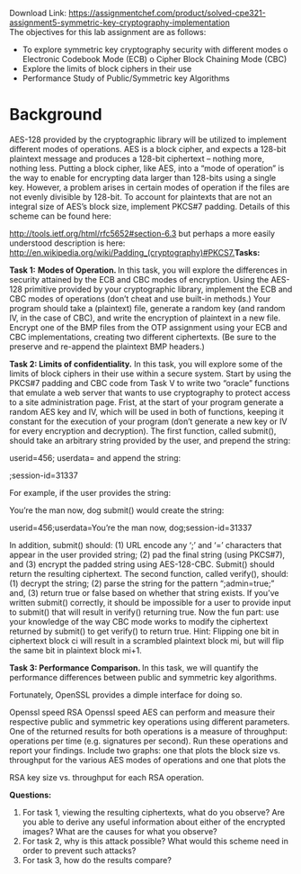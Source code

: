 Download Link: https://assignmentchef.com/product/solved-cpe321-assignment5-symmetric-key-cryptography-implementation
<br>
The objectives for this lab assignment are as follows:

<ul>

 <li>To explore symmetric key cryptography security with different modes o Electronic Codebook Mode (ECB) o         Cipher Block Chaining Mode (CBC)</li>

 <li>Explore the limits of block ciphers in their use</li>

 <li>Performance Study of Public/Symmetric key Algorithms</li>

</ul>




<h1>Background</h1>

AES-128 provided by the cryptographic library will be utilized to implement different modes of operations. AES is a block cipher, and expects a 128-bit plaintext message and produces a 128-bit ciphertext – nothing more, nothing less. Putting a block cipher, like AES, into a “mode of operation” is the way to enable for encrypting data larger than 128-bits using a single key. However, a problem arises in certain modes of operation if the files are not evenly divisible by 128-bit. To account for plaintexts that are not an integral size of AES’s block size, implement PKCS#7 padding. Details of this scheme can be found here:

<a href="https://tools.ietf.org/html/rfc5652#section-6.3">http://tools.ietf.org/html/rfc5652#section-6.3</a> but perhaps a more easily understood description is here: <a href="https://en.wikipedia.org/wiki/Padding_(cryptography)#PKCS7">http://en.wikipedia.org/wiki/Padding_(cryptography)#PKCS</a>​    <a href="https://en.wikipedia.org/wiki/Padding_(cryptography)#PKCS7">7</a><a href="https://en.wikipedia.org/wiki/Padding_(cryptography)#PKCS7">.</a><u>​</u> <strong>Tasks:</strong> <strong> </strong>

<strong>Task 1:</strong> <strong>Modes</strong>​<strong> of Operation. </strong>In​ this task, you will explore the differences in security attained by the ECB and CBC modes of encryption. Using the AES-128 primitive provided by your cryptographic library, implement the ECB and CBC modes of operations (don’t cheat and use built-in methods.) Your program should take a (plaintext) file, generate a random key (and random IV, in the case of CBC), and write the encryption of plaintext in a new file. Encrypt one of the BMP files from the OTP assignment using your ECB and CBC implementations, creating two different ciphertexts. (Be sure to the preserve and re-append the plaintext BMP headers.)

<strong>Task 2: Limits of confidentiality.</strong> In this task, you will explore some of the limits of block ciphers in their use within a secure system. Start by using the PKCS#7 padding and CBC code from Task V to write two “oracle” functions that emulate a web server that wants to use cryptography to protect access to a site administration page. Frist, at the start of your program generate a random AES key and IV, which will be used in both of functions, keeping it constant for the execution of your program (don’t generate a new key or IV for every encryption and decryption). The first function, called submit(), should take an arbitrary string provided by the user, and prepend the string:

userid=456; userdata= and append the string:

;session-id=31337

For example, if the user provides the string:

You’re the man now, dog submit() would create the string:

userid=456;userdata=You’re the man now, dog;session-id=31337

In addition, submit() should: (1) URL encode any ‘;’ and ‘=’ characters that appear in the user provided string; (2) pad the final string (using PKCS#7), and (3) encrypt the padded string using AES-128-CBC. Submit() should return the resulting ciphertext. The second function, called verify(), should: (1) decrypt the string; (2) parse the string for the pattern “;admin=true;” and, (3) return true or false based on whether that string exists. If you’ve written submit() correctly, it should be impossible for a user to provide input to submit() that will result in verify() returning true. Now the fun part: use your knowledge of the way CBC mode works to modify the ciphertext returned by submit() to get verify() to return true. Hint: Flipping one bit in ciphertext block ci will result in a scrambled plaintext block mi, but will flip the same bit in plaintext block mi+1.

<strong>Task 3: Performance Comparison. </strong>In​ this task, we will quantify the performance differences between public and symmetric key algorithms.

Fortunately, OpenSSL provides a dimple interface for doing so.

Openssl speed RSA Openssl speed AES can perform and measure their respective public and symmetric key operations using different parameters. One of the returned results for both operations is a measure of throughput: operations per time (e.g. signatures per second). Run these operations and report your findings. Include two graphs: one that plots the block size vs. throughput for the various AES modes of operations and one that plots the

RSA key size vs. throughput for each RSA operation.

<strong>Questions: </strong>

<ol>

 <li>For task 1, viewing the resulting ciphertexts, what do you observe? Are you able to derive any useful information about either of the encrypted images? What are the causes for what you observe?</li>

 <li>For task 2, why is this attack possible? What would this scheme need in order to prevent such attacks?</li>

 <li>For task 3, how do the results compare?</li>

</ol>


